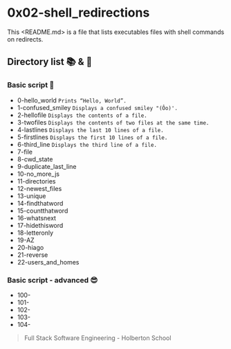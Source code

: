 # 0x02-shell_redirections

This <README.md> is a file that lists executables files with shell commands on redirects.

## Directory list :books: & :page_facing_up:

### Basic script :monocle_face:

* 0-hello_world ```Prints “Hello, World”.```
* 1-confused_smiley ```Displays a confused smiley "(Ôo)'.```
* 2-hellofile ```Displays the contents of a file.```
* 3-twofiles ```Displays the contents of two files at the same time.```
* 4-lastlines ```Displays the last 10 lines of a file.```
* 5-firstlines ```Displays the first 10 lines of a file.```
* 6-third_line ```Displays the third line of a file.```
* 7-file ``` ```
* 8-cwd_state ``` ```
* 9-duplicate_last_line ``` ```
* 10-no_more_js ``` ```
* 11-directories ``` ```
* 12-newest_files ``` ```
* 13-unique ``` ```
* 14-findthatword ``` ```
* 15-countthatword ``` ```
* 16-whatsnext ``` ```
* 17-hidethisword ``` ```
* 18-letteronly ``` ```
* 19-AZ ``` ```
* 20-hiago ``` ```
* 21-reverse ``` ```
* 22-users_and_homes ``` ```

### Basic script - advanced :sunglasses:

* 100- ``` ```
* 101- ``` ```
* 102- ``` ```
* 103- ``` ```
* 104- ``` ```


> Full Stack Software Engineering - Holberton School